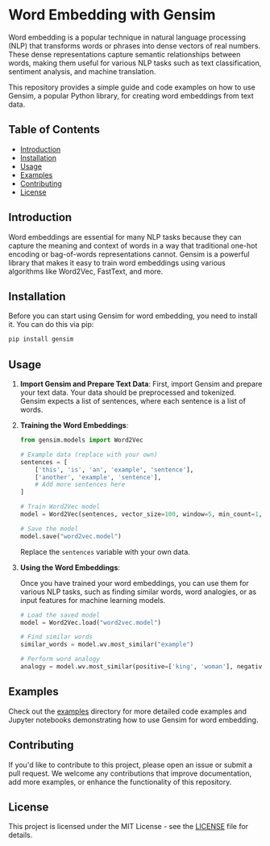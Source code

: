 # Word Embedding with Gensim

Word embedding is a popular technique in natural language processing (NLP) that transforms words or phrases into dense vectors of real numbers. These dense representations capture semantic relationships between words, making them useful for various NLP tasks such as text classification, sentiment analysis, and machine translation.

This repository provides a simple guide and code examples on how to use Gensim, a popular Python library, for creating word embeddings from text data.

## Table of Contents

- [Introduction](#introduction)
- [Installation](#installation)
- [Usage](#usage)
- [Examples](#examples)
- [Contributing](#contributing)
- [License](#license)

## Introduction

Word embeddings are essential for many NLP tasks because they can capture the meaning and context of words in a way that traditional one-hot encoding or bag-of-words representations cannot. Gensim is a powerful library that makes it easy to train word embeddings using various algorithms like Word2Vec, FastText, and more.

## Installation

Before you can start using Gensim for word embedding, you need to install it. You can do this via pip:

```bash
pip install gensim
```

## Usage

1. **Import Gensim and Prepare Text Data**: First, import Gensim and prepare your text data. Your data should be preprocessed and tokenized. Gensim expects a list of sentences, where each sentence is a list of words.

2. **Training the Word Embeddings**:

    ```python
    from gensim.models import Word2Vec

    # Example data (replace with your own)
    sentences = [
        ['this', 'is', 'an', 'example', 'sentence'],
        ['another', 'example', 'sentence'],
        # Add more sentences here
    ]

    # Train Word2Vec model
    model = Word2Vec(sentences, vector_size=100, window=5, min_count=1, sg=0)

    # Save the model
    model.save("word2vec.model")
    ```

    Replace the `sentences` variable with your own data.

3. **Using the Word Embeddings**:

    Once you have trained your word embeddings, you can use them for various NLP tasks, such as finding similar words, word analogies, or as input features for machine learning models.

    ```python
    # Load the saved model
    model = Word2Vec.load("word2vec.model")

    # Find similar words
    similar_words = model.wv.most_similar("example")

    # Perform word analogy
    analogy = model.wv.most_similar(positive=['king', 'woman'], negative=['man'])
    ```

## Examples

Check out the [examples](examples) directory for more detailed code examples and Jupyter notebooks demonstrating how to use Gensim for word embedding.

## Contributing

If you'd like to contribute to this project, please open an issue or submit a pull request. We welcome any contributions that improve documentation, add more examples, or enhance the functionality of this repository.

## License

This project is licensed under the MIT License - see the [LICENSE](LICENSE) file for details.
